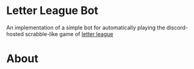 # Letter League Bot

An implementation of a simple bot for automatically playing the discord-hosted scrabble-like game of [letter league](https://discord.fandom.com/wiki/Letter_League)

# About

